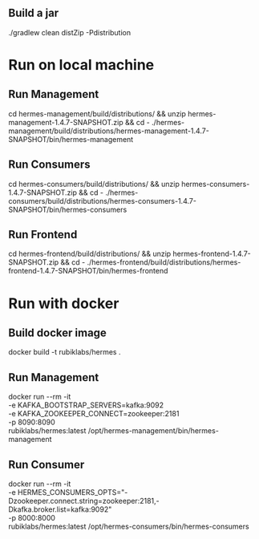 ## Build a jar 
./gradlew clean distZip -Pdistribution

# Run on local machine

## Run Management
cd hermes-management/build/distributions/ && unzip hermes-management-1.4.7-SNAPSHOT.zip && cd - 
./hermes-management/build/distributions/hermes-management-1.4.7-SNAPSHOT/bin/hermes-management

## Run Consumers
cd hermes-consumers/build/distributions/ && unzip hermes-consumers-1.4.7-SNAPSHOT.zip && cd - 
./hermes-consumers/build/distributions/hermes-consumers-1.4.7-SNAPSHOT/bin/hermes-consumers

## Run Frontend
cd hermes-frontend/build/distributions/ && unzip hermes-frontend-1.4.7-SNAPSHOT.zip && cd - 
./hermes-frontend/build/distributions/hermes-frontend-1.4.7-SNAPSHOT/bin/hermes-frontend


# Run with docker

## Build docker image
docker build -t rubiklabs/hermes .

## Run Management
docker run --rm -it \
                -e KAFKA_BOOTSTRAP_SERVERS=kafka:9092 \
                -e KAFKA_ZOOKEEPER_CONNECT=zookeeper:2181 \
                -p 8090:8090 \
                rubiklabs/hermes:latest /opt/hermes-management/bin/hermes-management

## Run Consumer
docker run --rm -it \
                -e HERMES_CONSUMERS_OPTS="-Dzookeeper.connect.string=zookeeper:2181,-Dkafka.broker.list=kafka:9092" \
                -p 8000:8000 \
                rubiklabs/hermes:latest /opt/hermes-consumers/bin/hermes-consumers

